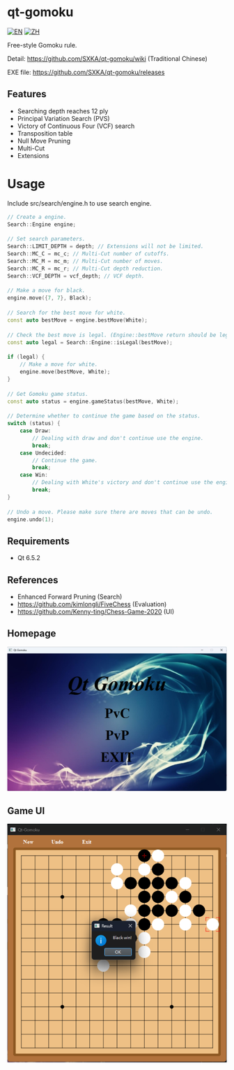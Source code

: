 # qt-gomoku
[![EN](https://img.shields.io/badge/lang-EN-red.svg)](https://github.com/SXKA/Qt-Gomoku/blob/master/README.md)
[![ZH](https://img.shields.io/badge/lang-ZH--HANT--TW-green.svg)](https://github.com/SXKA/Qt-Gomoku/blob/master/README.zh-TW.md)

Free-style Gomoku rule.

Detail: https://github.com/SXKA/qt-gomoku/wiki (Traditional Chinese)

EXE file: https://github.com/SXKA/qt-gomoku/releases 
## Features
- Searching depth reaches 12 ply
- Principal Variation Search (PVS)
- Victory of Continuous Four (VCF) search
- Transposition table
- Null Move Pruning
- Multi-Cut
- Extensions
# Usage
Include src/search/engine.h to use search engine.


```C++
// Create a engine.
Search::Engine engine;

// Set search parameters.
Search::LIMIT_DEPTH = depth; // Extensions will not be limited.
Search::MC_C = mc_c; // Multi-Cut number of cutoffs.
Search::MC_M = mc_m; // Multi-Cut number of moves.
Search::MC_R = mc_r; // Multi-Cut depth reduction.
Search::VCF_DEPTH = vcf_depth; // VCF depth.

// Make a move for black.
engine.move({7, 7}, Black);

// Search for the best move for white.
const auto bestMove = engine.bestMove(White);

// Check the best move is legal. (Engine::bestMove return should be legal.)
const auto legal = Search::Engine::isLegal(bestMove);

if (legal) {
    // Make a move for white.
    engine.move(bestMove, White);
}

// Get Gomoku game status.
const auto status = engine.gameStatus(bestMove, White);

// Determine whether to continue the game based on the status.
switch (status) {
    case Draw:
        // Dealing with draw and don't continue use the engine.
        break;
    case Undecided:
        // Continue the game.
        break;
    case Win:
        // Dealing with White's victory and don't continue use the engine.
        break;
}

// Undo a move. Please make sure there are moves that can be undo.
engine.undo(1);
```
## Requirements
- Qt 6.5.2
## References
- Enhanced Forward Pruning (Search)
- https://github.com/kimlongli/FiveChess (Evaluation)
- https://github.com/Kenny-ting/Chess-Game-2020 (UI)
## Homepage
![image](https://github.com/SXKA/Qt-Gomoku/blob/master/Qt-Gomoku/resource/picture/mainwindow.png)
## Game UI
<div align=center><img src=https://github.com/SXKA/Qt-Gomoku/blob/master/Qt-Gomoku/resource/picture/gamewindow.png></div>
